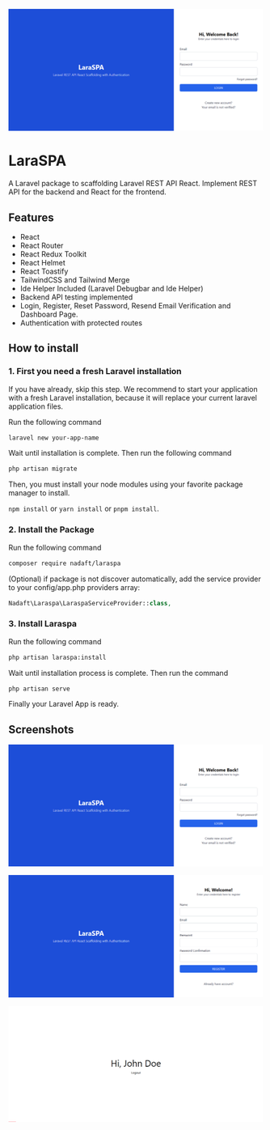 ![Login Page](https://raw.githubusercontent.com/nadaft/laraspa/master/assets/login.png)

# LaraSPA

A Laravel package to scaffolding Laravel REST API React. Implement REST API for the backend and React for the frontend.

## Features

- React
- React Router
- React Redux Toolkit
- React Helmet
- React Toastify
- TailwindCSS and Tailwind Merge
- Ide Helper Included (Laravel Debugbar and Ide Helper)
- Backend API testing implemented
- Login, Register, Reset Password, Resend Email Verification and Dashboard Page.
- Authentication with protected routes

## How to install

### 1. First you need a fresh Laravel installation

If you have already, skip this step. We recommend to start your application with a fresh Laravel installation, because it will replace your current laravel application files.

Run the following command

```bash
laravel new your-app-name
```

Wait until installation is complete. Then run the following command

```bash
php artisan migrate
```

Then, you must install your node modules using your favorite package manager to install. 

`npm install` or `yarn install` or `pnpm install`. 


### 2. Install the Package

Run the following command

```bash
composer require nadaft/laraspa
```

(Optional) if package is not discover automatically, add the service provider to your config/app.php providers array:

```php
Nadaft\Laraspa\LaraspaServiceProvider::class,
```

### 3. Install Laraspa

Run the following command

```bash
php artisan laraspa:install
```

Wait until installation process is complete. Then run the command

```bash
php artisan serve
```

Finally your Laravel App is ready.

## Screenshots

![Login Page](https://raw.githubusercontent.com/nadaft/laraspa/master/assets/login.png)

![Register Page](https://raw.githubusercontent.com/nadaft/laraspa/master/assets/register.png)

![Dashboard Page](https://raw.githubusercontent.com/nadaft/laraspa/master/assets/dashboard.png)
